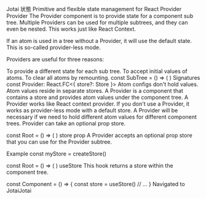 Jotai
状態
Primitive and flexible state management for React
Provider
Provider
The Provider component is to provide state for a component sub tree. Multiple Providers can be used for multiple subtrees, and they can even be nested. This works just like React Context.

If an atom is used in a tree without a Provider, it will use the default state. This is so-called provider-less mode.

Providers are useful for three reasons:

To provide a different state for each sub tree.
To accept initial values of atoms.
To clear all atoms by remounting.
const SubTree = () => (
  <Provider>
    <Child />
  </Provider>
)
Signatures
const Provider: React.FC<{
  store?: Store
}>
Atom configs don't hold values. Atom values reside in separate stores. A Provider is a component that contains a store and provides atom values under the component tree. A Provider works like React context provider. If you don't use a Provider, it works as provider-less mode with a default store. A Provider will be necessary if we need to hold different atom values for different component trees. Provider can take an optional prop store.

const Root = () => (
  <Provider>
    <App />
  </Provider>
)
store prop
A Provider accepts an optional prop store that you can use for the Provider subtree.

Example
const myStore = createStore()

const Root = () => (
  <Provider store={myStore}>
    <App />
  </Provider>
)
useStore
This hook returns a store within the component tree.

const Component = () => {
  const store = useStore()
  // ...
}
Navigated to JotaiJotai
